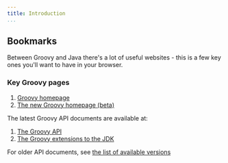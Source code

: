 ```yaml
---
title: Introduction
...
```




## Bookmarks

Between Groovy and Java there's a lot of useful websites - this is a few key ones you'll want to have in your browser.

### Key Groovy pages

  1. [Groovy homepage](http://groovy.codehaus.org/)
  2. [The new Groovy homepage (beta)](http://beta.groovy-lang.org/)

The latest Groovy API documents are available at:

  1. [The Groovy API](http://beta.groovy-lang.org/docs/latest/html/gapi/)
  1. [The Groovy extensions to the JDK](http://beta.groovy-lang.org/docs/latest/html/groovy-jdk/)

For older API documents, see [the list of available versions](http://beta.groovy-lang.org/docs/)